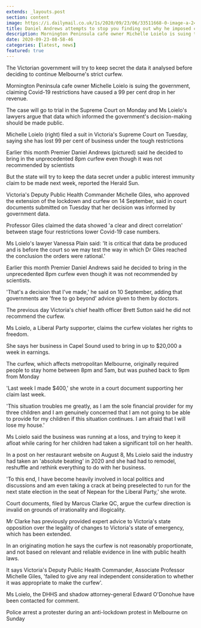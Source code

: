 ```yaml
---
extends: _layouts.post
section: content
image: https://i.dailymail.co.uk/1s/2020/09/23/06/33511668-0-image-a-24_1600838483617.jpg 
title: Daniel Andrews attempts to stop you finding out why he imposed curfew 
description: Mornington Peninsula cafe owner Michelle Loielo is suing the government, claiming Covid-19 restrictions have caused a 99 per cent drop in her revenue. 
date: 2020-09-23-08-58-46 
categories: [latest, news] 
featured: true 
--- 
```

The Victorian government will try to keep secret the data it analysed before deciding to continue Melbourne's strict curfew.

Mornington Peninsula cafe owner Michelle Loielo is suing the government, claiming Covid-19 restrictions have caused a 99 per cent drop in her revenue.

The case will go to trial in the Supreme Court on Monday and Ms Loielo's lawyers argue that data which informed the government's decision-making should be made public.

Michelle Loielo (right) filed a suit in Victoria's Supreme Court on Tuesday, saying she has lost 99 per cent of business under the tough restrictions

Earlier this month Premier Daniel Andrews (pictured) said he decided to bring in the unprecedented 8pm curfew even though it was not recommended by scientists

But the state will try to keep the data secret under a public interest immunity claim to be made next week, reported the Herald Sun.

Victoria's Deputy Public Health Commander Michelle Giles, who approved the extension of the lockdown and curfew on 14 September, said in court documents submitted on Tuesday that her decision was informed by government data.

Professor Giles claimed the data showed 'a clear and direct correlation' between stage four restrictions lower Covid-19 case numbers.

Ms Loielo's lawyer Vanessa Plain said: 'It is critical that data be produced and is before the court so we may test the way in which Dr Giles reached the conclusion the orders were rational.' 

Earlier this month Premier Daniel Andrews said he decided to bring in the unprecedented 8pm curfew even though it was not recommended by scientists.  

'That's a decision that I've made,' he said on 10 September, adding that governments are 'free to go beyond' advice given to them by doctors. 

The previous day Victoria's chief health officer Brett Sutton said he did not recommend the curfew.  

Ms Loielo, a Liberal Party supporter, claims the curfew violates her rights to freedom.

She says her business in Capel Sound used to bring in up to $20,000 a week in earnings.

The curfew, which affects metropolitan Melbourne, originally required people to stay home between 8pm and 5am, but was pushed back to 9pm from Monday

'Last week I made $400,' she wrote in a court document supporting her claim last week.

'This situation troubles me greatly, as I am the sole financial provider for my three children and I am genuinely concerned that I am not going to be able to provide for my children if this situation continues. I am afraid that I will lose my house.'

Ms Loielo said the business was running at a loss, and trying to keep it afloat while caring for her children had taken a significant toll on her health.

In a post on her restaurant website on August 8, Ms Loielo said the industry had taken an 'absolute beating' in 2020 and she had had to remodel, reshuffle and rethink everything to do with her business.

'To this end, I have become heavily involved in local politics and discussions and am even taking a crack at being preselected to run for the next state election in the seat of Nepean for the Liberal Party,' she wrote.

Court documents, filed by Marcus Clarke QC, argue the curfew direction is invalid on grounds of irrationality and illogicality.

Mr Clarke has previously provided expert advice to Victoria's state opposition over the legality of changes to Victoria's state of emergency, which has been extended.

In an originating motion he says the curfew is not reasonably proportionate, and not based on relevant and reliable evidence in line with public health laws.

It says Victoria's Deputy Public Health Commander, Associate Professor Michelle Giles, 'failed to give any real independent consideration to whether it was appropriate to make the curfew'.

Ms Loielo, the DHHS and shadow attorney-general Edward O'Donohue have been contacted for comment.

Police arrest a protester during an anti-lockdown protest in Melbourne on Sunday

